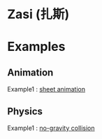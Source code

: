 # Zasi (扎斯)
# Examples
## Animation
Example1 : [sheet animation](https://codepen.io/eclipseglory/pen/ZwZNod)
## Physics
Example1 : [no-gravity collision](https://codepen.io/eclipseglory/pen/yZwVPB)

